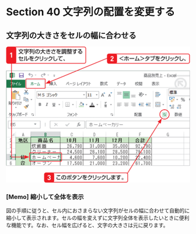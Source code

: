 # Section 40 文字列の配置を変更する

## 文字列の大きさをセルの幅に合わせる

![](001.png)

### [Memo] 縮小して全体を表示

図の手順に従うと、セル内におさまらない文字列がセルの幅に合わせて自動的に縮小して表示されます。セルの幅を変えずに文字列全体を表示したいときに便利な機能です。なお、セル幅を広げると、文字の大きさは元に戻ります。
